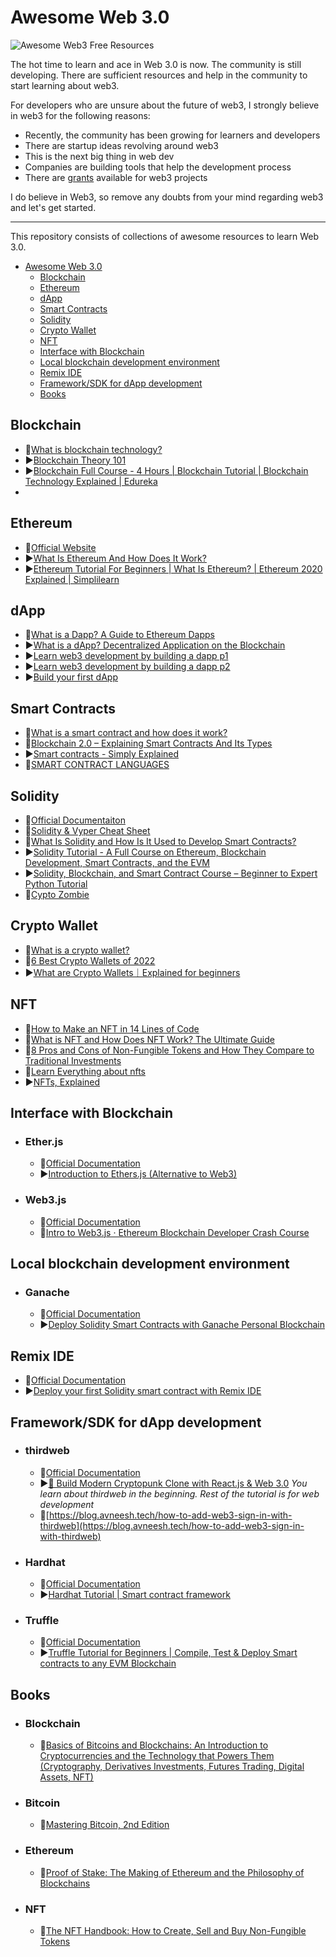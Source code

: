 # Awesome Web 3.0

![Awesome Web3 Free Resources](https://user-images.githubusercontent.com/67496096/167166978-7e49d114-8d84-4f76-a1f4-0d3d304b9439.png)

The hot time to learn and ace in Web 3.0 is now. The community is still developing. There are sufficient resources and help in the community to start learning about web3.

For developers who are unsure about the future of web3, I strongly believe in web3 for the following reasons:
- Recently, the community has been growing for learners and developers
- There are startup ideas revolving around web3
- This is the next big thing in web dev
- Companies are building tools that help the development process
- There are [grants](https://twitter.com/VittoStack/status/1491007572769488901) available for web3 projects
  
I do believe in Web3, so remove any doubts from your mind regarding web3 and let's get started.

---

This repository consists of collections of awesome resources to learn Web 3.0.

- [Awesome Web 3.0](#awesome-web-30)
  - [Blockchain](#blockchain)
  - [Ethereum](#ethereum)
  - [dApp](#dapp)
  - [Smart Contracts](#smart-contracts)
  - [Solidity](#solidity)
  - [Crypto Wallet](#crypto-wallet)
  - [NFT](#nft)
  - [Interface with Blockchain](#interface-with-blockchain)
  - [Local blockchain development environment](#local-blockchain-development-environment)
  - [Remix IDE](#remix-ide)
  - [Framework/SDK for dApp development](#frameworksdk-for-dapp-development)
  - [Books](#books)

## Blockchain

- 📄[What is blockchain technology?](https://www.ibm.com/in-en/topics/what-is-blockchain)
- ▶️[Blockchain Theory 101](https://www.udemy.com/course/blockchain-theory-101/)
- ▶️[Blockchain Full Course - 4 Hours | Blockchain Tutorial | Blockchain Technology Explained | Edureka](https://www.youtube.com/watch?v=QCvL-DWcojc&t=7471s)
- 

## Ethereum
- 📄[Official Website](https://ethereum.org/en/)
- ▶️[What Is Ethereum And How Does It Work?](https://www.forbes.com/advisor/investing/what-is-ethereum-ether/)
- ▶️[Ethereum Tutorial For Beginners | What Is Ethereum? | Ethereum 2020 Explained | Simplilearn](https://www.youtube.com/watch?v=uneCaqD6Etk)


## dApp
- 📄[What is a Dapp? A Guide to Ethereum Dapps](https://freecodecamp.org/news/what-is-a-dapp-a-guide-to-ethereum-dapps/)
- ▶️[What is a dApp? Decentralized Application on the Blockchain](https://www.youtube.com/watch?v=F50OrwV6Uk8)
- ▶️[Learn web3 development by building a dapp p1](https://www.youtube.com/watch?v=QkmXFCBSHgs)
- ▶️[Learn web3 development by building a dapp p2](https://www.youtube.com/watch?v=A0B13zKVhPE&t=4s) 
- ▶️[Build your first dApp](https://www.youtube.com/watch?v=aqxAWLi6UMA)

## Smart Contracts
- 📄[What is a smart contract and how does it work?](https://searchcompliance.techtarget.com/definition/smart-contract)
- 📄[Blockchain 2.0 – Explaining Smart Contracts And Its Types](https://ostechnix.com/blockchain-2-0-explaining-smart-contracts-and-its-types/)
- ▶️[Smart contracts - Simply Explained](https://www.youtube.com/watch?v=ZE2HxTmxfrI&t)
- 📄[SMART CONTRACT LANGUAGES](https://ethereum.org/en/developers/docs/smart-contracts/languages/)

## Solidity
- 📄[Official Documentaiton](https://docs.soliditylang.org/en/v0.8.11/)
- 📄[Solidity & Vyper Cheat Sheet](https://reference.auditless.com/cheatsheet/)
- 📄[What Is Solidity and How Is It Used to Develop Smart Contracts?](https://www.makeuseof.com/what-is-solidity/)
- ▶️[Solidity Tutorial - A Full Course on Ethereum, Blockchain Development, Smart Contracts, and the EVM](https://www.youtube.com/watch?v=ipwxYa-F1uY)
- ▶️[Solidity, Blockchain, and Smart Contract Course – Beginner to Expert Python Tutorial](https://www.youtube.com/watch?v=M576WGiDBdQ)
- 📄[Cypto Zombie](https://cryptozombies.io/)

## Crypto Wallet

- 📄[What is a crypto wallet?](https://www.coinbase.com/learn/crypto-basics/what-is-a-crypto-wallet)
- 📄[6 Best Crypto Wallets of 2022](https://money.com/best-crypto-wallets/)
- ▶️[What are Crypto Wallets｜Explained for beginners](https://www.youtube.com/watch?v=d8IBpfs9bf4)

## NFT

- 📄[How to Make an NFT in 14 Lines of Code](https://www.freecodecamp.org/news/how-to-make-an-nft/)
- 📄[What is NFT and How Does NFT Work? The Ultimate Guide](https://www.simplilearn.com/tutorials/blockchain-tutorial)
- 📄[8 Pros and Cons of Non-Fungible Tokens and How They Compare to Traditional Investments](https://www.annuity.org/2022/01/14/from-the-experts-8-pros-and-cons-of-nfts/)
-  📄[Learn Everything about nfts](https://metaschool.so/course/learn-everything-about-nfts)
-  ▶️[NFTs, Explained](https://www.youtube.com/watch?v=Oz9zw7-_vhM)

## Interface with Blockchain

- ### Ether.js
    - 📄[Official Documentation](https://docs.ethers.io/v5/)
    - ▶️[Introduction to Ethers.js (Alternative to Web3)](https://www.youtube.com/watch?v=cqdAQK7WOlE)

- ### Web3.js
    - 📄[Official Documentation](https://web3js.readthedocs.io/en/v1.7.0/)
    - 📄[Intro to Web3.js · Ethereum Blockchain Developer Crash Course](https://www.dappuniversity.com/articles/web3-js-intro)
  

## Local blockchain development environment

- ### Ganache
    - 📄[Official Documentation](https://trufflesuite.com/docs/ganache/)
    - ▶️[Deploy Solidity Smart Contracts with Ganache Personal Blockchain](https://www.youtube.com/watch?v=UnNPv6zEbwc)

## Remix IDE
- 📄[Official Documentation](https://remix-ide.readthedocs.io/en/latest/)
- ▶️[Deploy your first Solidity smart contract with Remix IDE](https://www.youtube.com/watch?v=bZKVfXmzRDw)

## Framework/SDK for dApp development

- ### thirdweb
  - 📄[Official Documentation](https://portal.thirdweb.com/learn)
  - ▶️[🔴 Build Modern Cryptopunk Clone with React.js & Web 3.0](https://www.youtube.com/watch?v=hhZtiytNaBQ&t=6622s)
*You learn about thirdweb in the beginning. Rest of the tutorial is for web development*
  - 📄[https://blog.avneesh.tech/how-to-add-web3-sign-in-with-thirdweb](https://blog.avneesh.tech/how-to-add-web3-sign-in-with-thirdweb)

- ### Hardhat
    - 📄[Official Documentation](https://hardhat.org/getting-started/)
    - ▶️[Hardhat Tutorial | Smart contract framework](https://www.youtube.com/watch?v=9Qpi80dQsGU)

- ### Truffle
    - 📄[Official Documentation](https://trufflesuite.com/docs/index.html)
    - ▶️[Truffle Tutorial for Beginners | Compile, Test & Deploy Smart contracts to any EVM Blockchain
](https://www.youtube.com/watch?v=62f757RVEvU)

## Books

- ### Blockchain

  - 📖[Basics of Bitcoins and Blockchains: An Introduction to Cryptocurrencies and the Technology that Powers Them (Cryptography, Derivatives Investments, Futures Trading, Digital Assets, NFT)](https://www.amazon.de/Basics-Bitcoins-Blockchains-Antony-Lewis/dp/1633538001) 
  
- ### Bitcoin
  - 📖[Mastering Bitcoin, 2nd Edition](https://www.oreilly.com/library/view/mastering-bitcoin-2nd/9781491954379/)

- ### Ethereum

  - 📖[Proof of Stake: The Making of Ethereum and the Philosophy of Blockchains](https://proofofstake.gitcoin.co/) 

- ### NFT

    - 📖[The NFT Handbook: How to Create, Sell and Buy Non-Fungible Tokens](https://thenfthandbook.com/) 
